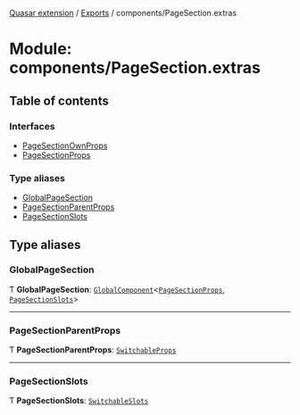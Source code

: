 [Quasar extension](../index.md) / [Exports](../modules.md) / components/PageSection.extras

# Module: components/PageSection.extras

## Table of contents

### Interfaces

- [PageSectionOwnProps](../interfaces/components_PageSection_extras.PageSectionOwnProps.md)
- [PageSectionProps](../interfaces/components_PageSection_extras.PageSectionProps.md)

### Type aliases

- [GlobalPageSection](components_PageSection_extras.md#globalpagesection)
- [PageSectionParentProps](components_PageSection_extras.md#pagesectionparentprops)
- [PageSectionSlots](components_PageSection_extras.md#pagesectionslots)

## Type aliases

### GlobalPageSection

Ƭ **GlobalPageSection**: [`GlobalComponent`](../interfaces/components_api_core.GlobalComponent.md)<[`PageSectionProps`](../interfaces/components_PageSection_extras.PageSectionProps.md), [`PageSectionSlots`](components_PageSection_extras.md#pagesectionslots)\>

___

### PageSectionParentProps

Ƭ **PageSectionParentProps**: [`SwitchableProps`](../interfaces/components_Switchable_extras.SwitchableProps.md)

___

### PageSectionSlots

Ƭ **PageSectionSlots**: [`SwitchableSlots`](../interfaces/components_Switchable_extras.SwitchableSlots.md)
